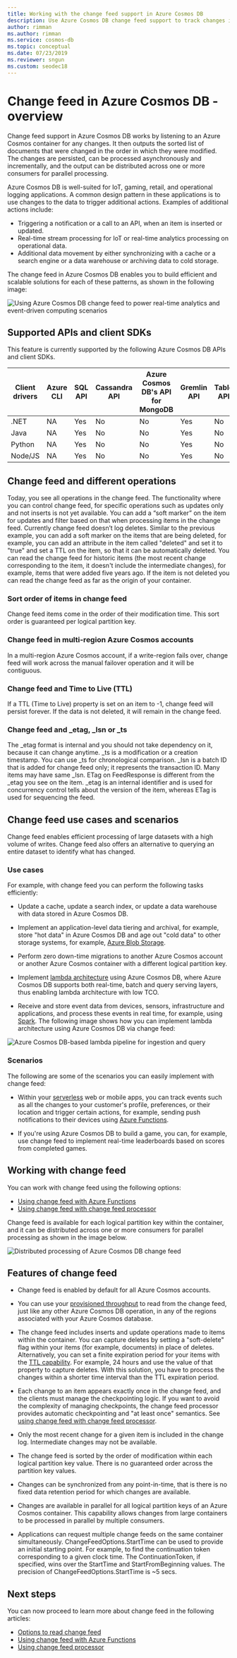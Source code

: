 ```yaml
---
title: Working with the change feed support in Azure Cosmos DB 
description: Use Azure Cosmos DB change feed support to track changes in documents and perform event-based processing like triggers and keeping caches and analytics systems up-to-date. 
author: rimman
ms.author: rimman
ms.service: cosmos-db
ms.topic: conceptual
ms.date: 07/23/2019
ms.reviewer: sngun
ms.custom: seodec18
---
```

# Change feed in Azure Cosmos DB - overview

Change feed support in Azure Cosmos DB works by listening to an Azure Cosmos container for any changes. It then outputs the sorted list of documents that were changed in the order in which they were modified. The changes are persisted, can be processed asynchronously and incrementally, and the output can be distributed across one or more consumers for parallel processing. 

Azure Cosmos DB is well-suited for IoT, gaming, retail, and operational logging applications. A common design pattern in these applications is to use changes to the data to trigger additional actions. Examples of additional actions include:

* Triggering a notification or a call to an API, when an item is inserted or updated.
* Real-time stream processing for IoT or real-time analytics processing on operational data.
* Additional data movement by either synchronizing with a cache or a search engine or a data warehouse or archiving data to cold storage.

The change feed in Azure Cosmos DB enables you to build efficient and scalable solutions for each of these patterns, as shown in the following image:

![Using Azure Cosmos DB change feed to power real-time analytics and event-driven computing scenarios](./media/change-feed/changefeedoverview.png)

## Supported APIs and client SDKs

This feature is currently supported by the following Azure Cosmos DB APIs and client SDKs.

| **Client drivers** | **Azure CLI** | **SQL API** | **Cassandra API** | **Azure Cosmos DB's API for MongoDB** | **Gremlin API**|**Table API** |
| --- | --- | --- | --- | --- | --- | --- |
| .NET | NA | Yes | No | No | Yes | No |
|Java|NA|Yes|No|No|Yes|No|
|Python|NA|Yes|No|No|Yes|No|
|Node/JS|NA|Yes|No|No|Yes|No|

## Change feed and different operations

Today, you see all operations in the change feed. The functionality where you can control change feed, for specific operations such as updates only and not inserts is not yet available. You can add a “soft marker” on the item for updates and filter based on that when processing items in the change feed. Currently change feed doesn’t log deletes. Similar to the previous example, you can add a soft marker on the items that are being deleted, for example, you can add an attribute in the item called "deleted" and set it to "true" and set a TTL on the item, so that it can be automatically deleted. You can read the change feed for historic items (the most recent change corresponding to the item, it doesn't include the intermediate changes), for example, items that were added five years ago. If the item is not deleted you can read the change feed as far as the origin of your container.

### Sort order of items in change feed

Change feed items come in the order of their modification time. This sort order is guaranteed per   logical partition key.

### Change feed in multi-region Azure Cosmos accounts

In a multi-region Azure Cosmos account, if a write-region fails over, change feed will work across the manual failover operation and it will be contiguous.

### Change feed and Time to Live (TTL)

If a TTL (Time to Live) property is set on an item to -1, change feed will persist forever. If the data is not deleted, it will remain in the change feed.  

### Change feed and _etag, _lsn or _ts

The _etag format is internal and you should not take dependency on it, because it can change anytime. _ts is a modification or a creation timestamp. You can use _ts for chronological comparison. _lsn is a batch ID that is added for change feed only; it represents the transaction ID. Many items may have same _lsn. ETag on FeedResponse is different from the _etag you see on the item. _etag is an internal identifier and is used for concurrency control tells about the 
version of the item, whereas ETag is used for sequencing the feed.

## Change feed use cases and scenarios

Change feed enables efficient processing of large datasets with a high volume of writes. Change feed also offers an alternative to querying an entire dataset to identify what has changed.

### Use cases

For example, with change feed you can perform the following tasks efficiently:

* Update a cache, update a search index, or update a data warehouse with data stored in Azure Cosmos DB.

* Implement an application-level data tiering and archival, for example, store "hot data" in Azure Cosmos DB and age out "cold data" to other storage systems, for example, [Azure Blob Storage](../storage/common/storage-introduction.md).

* Perform zero down-time migrations to another Azure Cosmos account or another Azure Cosmos container with a different logical partition key.

* Implement [lambda architecture](https://blogs.technet.microsoft.com/msuspartner/2016/01/27/azure-partner-community-big-data-advanced-analytics-and-lambda-architecture/) using Azure Cosmos DB, where Azure Cosmos DB supports both real-time, batch and query serving layers, thus enabling lambda architecture with low TCO.

* Receive and store event data from devices, sensors, infrastructure and applications, and process these events in real time, for example, using [Spark](../hdinsight/spark/apache-spark-overview.md).  The following image shows how you can implement lambda architecture using Azure Cosmos DB via change feed:

![Azure Cosmos DB-based lambda pipeline for ingestion and query](./media/change-feed/lambda.png)

### Scenarios

The following are some of the scenarios you can easily implement with change feed:

* Within your [serverless](https://azure.microsoft.com/solutions/serverless/) web or mobile apps, you can track events such as all the changes to your customer's profile, preferences, or their location and trigger certain actions, for example, sending push notifications to their devices using [Azure Functions](change-feed-functions.md).

* If you're using Azure Cosmos DB to build a game, you can, for example, use change feed to implement real-time leaderboards based on scores from completed games.


## Working with change feed

You can work with change feed using the following options:

* [Using change feed with Azure Functions](change-feed-functions.md)
* [Using change feed with change feed processor](change-feed-processor.md) 

Change feed is available for each logical partition key within the container, and it can be distributed across one or more consumers for parallel processing as shown in the image below.

![Distributed processing of Azure Cosmos DB change feed](./media/change-feed/changefeedvisual.png)

## Features of change feed

* Change feed is enabled by default for all Azure Cosmos accounts.

* You can use your [provisioned throughput](request-units.md) to read from the change feed, just like any other Azure Cosmos DB operation, in any of the regions associated with your Azure Cosmos database.

* The change feed includes inserts and update operations made to items within the container. You can capture deletes by setting a "soft-delete" flag within your items (for example, documents) in place of deletes. Alternatively, you can set a finite expiration period for your items with the [TTL capability](time-to-live.md). For example, 24 hours and use the value of that property to capture deletes. With this solution, you have to process the changes within a shorter time interval than the TTL expiration period. 

* Each change to an item appears exactly once in the change feed, and the clients must manage the checkpointing logic. If you want to avoid the complexity of managing checkpoints, the change feed processor provides automatic checkpointing and "at least once" semantics. See [using change feed with change feed processor](change-feed-processor.md).

* Only the most recent change for a given item is included in the change log. Intermediate changes may not be available.

* The change feed is sorted by the order of modification within each logical partition key value. There is no guaranteed order across the partition key values.

* Changes can be synchronized from any point-in-time, that is there is no fixed data retention period for which changes are available.

* Changes are available in parallel for all logical partition keys of an Azure Cosmos container. This capability allows changes from large containers to be processed in parallel by multiple consumers.

* Applications can request multiple change feeds on the same container simultaneously. ChangeFeedOptions.StartTime can be used to provide an initial starting point. For example, to find the continuation token corresponding to a given clock time. The ContinuationToken, if specified, wins over   the StartTime and StartFromBeginning values. The precision of ChangeFeedOptions.StartTime is ~5 secs. 

## Next steps

You can now proceed to learn more about change feed in the following articles:

* [Options to read change feed](read-change-feed.md)
* [Using change feed with Azure Functions](change-feed-functions.md)
* [Using change feed processor](change-feed-processor.md)
